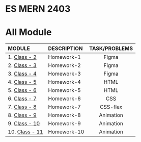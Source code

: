 # ES MERN 2403

# All Module

| MODULE                     | DESCRIPTION | TASK/PROBLEMS |
| :------------------------- | :---------- | :-----------: |
| 1. [Class - 2](class-2)    | Homework-1  |     Figma     |
| 2. [Class - 3](class-3)    | Homework-2  |     Figma     |
| 3. [Class - 4](class-4)    | Homework-3  |     Figma     |
| 4. [Class - 5](class-5)    | Homework-4  |     HTML      |
| 5. [Class - 6](class-6)    | Homework-5  |     HTML      |
| 6. [Class - 7](class-7)    | Homework-6  |      CSS      |
| 7. [Class - 8](class-8)    | Homework-7  |   CSS-flex    |
| 8. [Class - 9](class-9)    | Homework-8  |   Animation   |
| 9. [Class - 10](class-10)  | Homework-9  |   Animation   |
| 10. [Class - 11](class-11) | Homework-10 |   Animation   |
